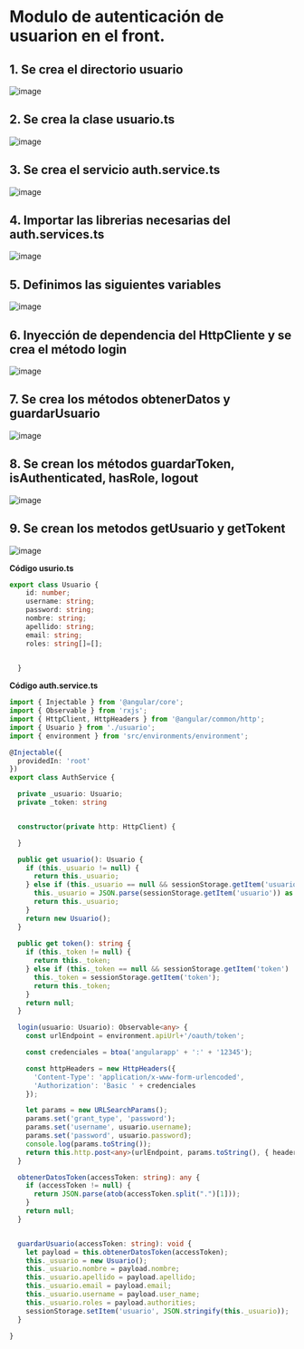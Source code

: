 # Modulo de autenticación de usuarion en el front.

## 1. Se crea el directorio usuario

![image](https://user-images.githubusercontent.com/31961588/171073600-d37ab714-88fd-4f11-86fd-c23e797511f0.png)

## 2. Se crea la clase usuario.ts

![image](https://user-images.githubusercontent.com/31961588/171073721-9c4c8361-8436-4bc2-819e-ed717dea6f0a.png)

## 3. Se crea el servicio auth.service.ts

![image](https://user-images.githubusercontent.com/31961588/171073953-ea48ebc5-35f3-4b4d-ae89-e4b6ffb992d3.png)

## 4. Importar las librerias necesarias del auth.services.ts

![image](https://user-images.githubusercontent.com/31961588/171074065-c95e5f97-1a36-4318-8f5a-213f170a0f81.png)


## 5. Definimos las siguientes variables

![image](https://user-images.githubusercontent.com/31961588/171074207-2271099a-57bc-4073-8d13-1d4d7f7c7f15.png)

## 6. Inyección de dependencia del HttpCliente y se crea el método login

![image](https://user-images.githubusercontent.com/31961588/171074366-132d025d-13fc-47b6-9e8e-1a3d7fbf0809.png)

## 7. Se crea los métodos obtenerDatos y guardarUsuario

![image](https://user-images.githubusercontent.com/31961588/171074669-17b0f65c-b461-4f01-acc1-acac575f3b94.png)

## 8. Se crean los métodos guardarToken, isAuthenticated, hasRole, logout

![image](https://user-images.githubusercontent.com/31961588/171075920-9e50511b-8176-4a6b-a4da-43442de0882b.png)


## 9. Se crean los metodos getUsuario y getTokent

![image](https://user-images.githubusercontent.com/31961588/171076194-f8d35322-7256-420f-9789-434487f25df5.png)

**Código usurio.ts**
```TypeScript
export class Usuario {
    id: number;
    username: string;
    password: string;
    nombre: string;
    apellido: string;
    email: string;
    roles: string[]=[];

    
  }
```

**Código auth.service.ts**
```TypeScript
import { Injectable } from '@angular/core';
import { Observable } from 'rxjs';
import { HttpClient, HttpHeaders } from '@angular/common/http';
import { Usuario } from './usuario';
import { environment } from 'src/environments/environment';

@Injectable({
  providedIn: 'root'
})
export class AuthService {

  private _usuario: Usuario;
  private _token: string


  constructor(private http: HttpClient) { 

  }

  public get usuario(): Usuario {
    if (this._usuario != null) {
      return this._usuario;
    } else if (this._usuario == null && sessionStorage.getItem('usuario') != null) {
      this._usuario = JSON.parse(sessionStorage.getItem('usuario')) as Usuario;
      return this._usuario;
    }
    return new Usuario();
  }
  
  public get token(): string {
    if (this._token != null) {
      return this._token;
    } else if (this._token == null && sessionStorage.getItem('token') != null) {
      this._token = sessionStorage.getItem('token');
      return this._token;
    }
    return null;
  }

  login(usuario: Usuario): Observable<any> {
    const urlEndpoint = environment.apiUrl+'/oauth/token';

    const credenciales = btoa('angularapp' + ':' + '12345');

    const httpHeaders = new HttpHeaders({
      'Content-Type': 'application/x-www-form-urlencoded',
      'Authorization': 'Basic ' + credenciales
    });

    let params = new URLSearchParams();
    params.set('grant_type', 'password');
    params.set('username', usuario.username);
    params.set('password', usuario.password);
    console.log(params.toString());
    return this.http.post<any>(urlEndpoint, params.toString(), { headers: httpHeaders });
  }

  obtenerDatosToken(accessToken: string): any {
    if (accessToken != null) {
      return JSON.parse(atob(accessToken.split(".")[1]));
    }
    return null;
  }


  guardarUsuario(accessToken: string): void {
    let payload = this.obtenerDatosToken(accessToken);
    this._usuario = new Usuario();
    this._usuario.nombre = payload.nombre;
    this._usuario.apellido = payload.apellido;
    this._usuario.email = payload.email;
    this._usuario.username = payload.user_name;
    this._usuario.roles = payload.authorities;
    sessionStorage.setItem('usuario', JSON.stringify(this._usuario));
  }

}



```

